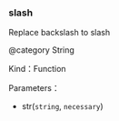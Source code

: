 
### slash


Replace backslash to slash

@category String


Kind：Function


Parameters：

- str(`string`, `necessary`) 

